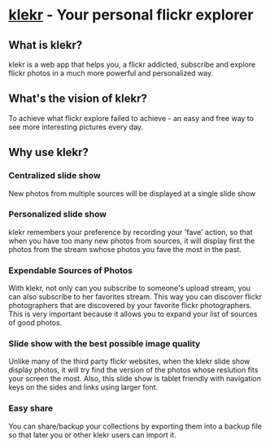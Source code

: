 [klekr](http://klekr.com/) - Your personal flickr explorer
==================================================

What is klekr?
----------------------------------


klekr is a web app that helps you, a flickr addicted, subscribe and explore flickr photos in a much
more powerful and personalized way.


What's the vision of klekr?
----------------------------------

To achieve what flickr explore failed to achieve - an easy and free way to see more interesting pictures every day.


Why use klekr?
------------------------------------

### Centralized slide show  ###

New photos from multiple sources will be displayed at a single slide show


### Personalized slide show ###

klekr remembers your preference by recording your 'fave' action, so that when you have too many new photos from sources,
it will display first the photos from the stream swhose photos you fave the most in the past.


### Expendable Sources of Photos ###

With klekr, not only can you subscribe to someone's upload stream, you can also subscribe to her favorites stream.
This way you can discover flickr photographers that are discovered by your favorite flickr photographers.
This is very important because it allows you to expand your list of sources of good photos.


### Slide show with the best possible image quality ###

Unlike many of the third party flickr websites, when the klekr slide show display photos, it will try find the version
  of the photos whose reslution fits your screen the most. Also, this slide show is tablet friendly with navigation keys on the sides
  and links using larger font.

### Easy share ###

You can share/backup your collections by exporting them into a backup file so that later
you or other klekr users can import it.
